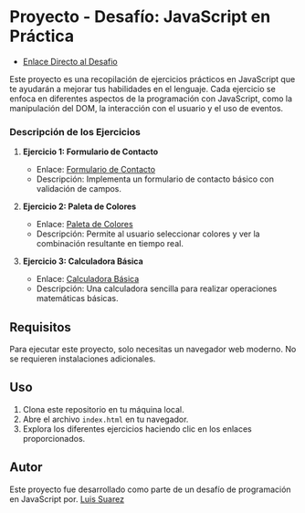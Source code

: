 # Proyecto - Desafío: JavaScript en Práctica

-  [Enlace Directo al Desafio](https://desafio-ejercicios-javascript.vercel.app/)

Este proyecto es una recopilación de ejercicios prácticos en JavaScript que te ayudarán a mejorar tus habilidades en el lenguaje. Cada ejercicio se enfoca en diferentes aspectos de la programación con JavaScript, como la manipulación del DOM, la interacción con el usuario y el uso de eventos.

### Descripción de los Ejercicios

1. **Ejercicio 1: Formulario de Contacto**
   - Enlace: [Formulario de Contacto](https://desafio-ejercicios-javascript.vercel.app/ejercicio1.html)
   - Descripción: Implementa un formulario de contacto básico con validación de campos.

2. **Ejercicio 2: Paleta de Colores**
   - Enlace: [Paleta de Colores](https://desafio-ejercicios-javascript.vercel.app/ejercicio2.html)
   - Descripción: Permite al usuario seleccionar colores y ver la combinación resultante en tiempo real.

3. **Ejercicio 3: Calculadora Básica**
   - Enlace: [Calculadora Básica](https://desafio-ejercicios-javascript.vercel.app/ejercicio3.html)
   - Descripción: Una calculadora sencilla para realizar operaciones matemáticas básicas.

## Requisitos

Para ejecutar este proyecto, solo necesitas un navegador web moderno. No se requieren instalaciones adicionales.

## Uso

1. Clona este repositorio en tu máquina local.
2. Abre el archivo `index.html` en tu navegador.
3. Explora los diferentes ejercicios haciendo clic en los enlaces proporcionados.

## Autor

Este proyecto fue desarrollado como parte de un desafío de programación en JavaScript por. [Luis Suarez](https://github.com/FideoKojima)